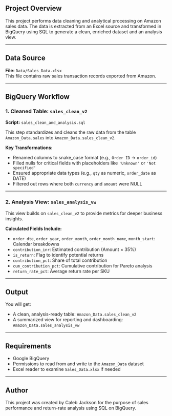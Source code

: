## Project Overview

This project performs data cleaning and analytical processing on Amazon sales data. The data is extracted from an Excel source and transformed in BigQuery using SQL to generate a clean, enriched dataset and an analysis view.

---
## Data Source

**File:** `Data/Sales_Data.xlsx`  
This file contains raw sales transaction records exported from Amazon.

---

## BigQuery Workflow

### 1. Cleaned Table: `sales_clean_v2`

**Script:** `sales_clean_and_analysis.sql`

This step standardizes and cleans the raw data from the table `Amazon_Data.sales` into `Amazon_Data.sales_clean_v2`.

**Key Transformations:**
- Renamed columns to snake_case format (e.g., `Order ID` → `order_id`)
- Filled nulls for critical fields with placeholders like `'Unknown'` or `'Not specified'`
- Ensured appropriate data types (e.g., `qty` as numeric, `order_date` as DATE)
- Filtered out rows where both `currency` and `amount` were NULL

---

### 2. Analysis View: `sales_analysis_vw`

This view builds on `sales_clean_v2` to provide metrics for deeper business insights.

**Calculated Fields Include:**
- `order_dte`, `order_year`, `order_month`, `order_month_name`, `month_start`: Calendar breakdowns
- `contribution_inr`: Estimated contribution (Amount × 35%)
- `is_return`: Flag to identify potential returns
- `contribution_pct`: Share of total contribution
- `cum_contribution_pct`: Cumulative contribution for Pareto analysis
- `return_rate_pct`: Average return rate per SKU

---

## Output

You will get:
- A clean, analysis-ready table: `Amazon_Data.sales_clean_v2`
- A summarized view for reporting and dashboarding: `Amazon_Data.sales_analysis_vw`

---

## Requirements

- Google BigQuery
- Permissions to read from and write to the `Amazon_Data` dataset
- Excel reader to examine `Sales_Data.xlsx` if needed

---

## Author

This project was created by Caleb Jackson for the purpose of sales performance and return-rate analysis using SQL on BigQuery.
